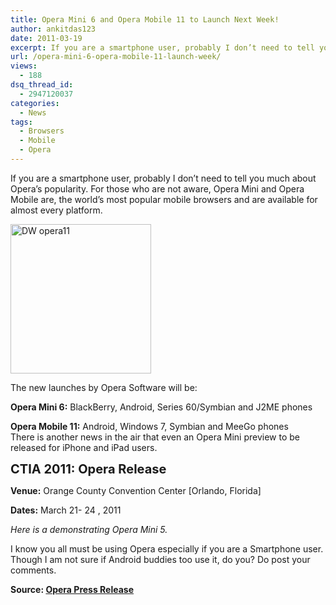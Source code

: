 ```yaml
---
title: Opera Mini 6 and Opera Mobile 11 to Launch Next Week!
author: ankitdas123
date: 2011-03-19
excerpt: If you are a smartphone user, probably I don’t need to tell you much about Opera’s popularity. For those who are not aware, Opera Mini and Opera Mobile are both...
url: /opera-mini-6-opera-mobile-11-launch-week/
views:
  - 188
dsq_thread_id:
  - 2947120037
categories:
  - News
tags:
  - Browsers
  - Mobile
  - Opera
---
```

If you are a smartphone user, probably I don’t need to tell you much about Opera’s popularity. For those who are not aware, Opera Mini and Opera Mobile are, the world’s most popular mobile browsers and are available for almost every platform.

<img style="background-image: none; padding-left: 0px; padding-right: 0px; display: inline; padding-top: 0px; border: 0px;" title="DW opera11" src="http://cdn.devilsworkshop.org/files/2011/03/DW-opera11.jpg" border="0" alt="DW opera11" width="225" height="239" />

The new launches by Opera Software will be:

**Opera Mini 6:** BlackBerry, Android, Series 60/Symbian and J2ME phones

**Opera Mobile 11:** Android, Windows 7, Symbian and MeeGo phones  
There is another news in the air that even an Opera Mini preview to be released for iPhone and iPad users.

<span style="font-size: 20px; font-weight: bold;">CTIA 2011: Opera Release</span>

**Venue:** Orange County Convention Center [Orlando, Florida]

**Dates:** March 21- 24 , 2011

*Here is a demonstrating Opera Mini 5.*



I know you all must be using Opera especially if you are a Smartphone user. Though I am not sure if Android buddies too use it, do you? Do post your comments.

**Source: <a href="http://www.opera.com/press/releases/2011/03/17_2/" onclick="_gaq.push(['_trackEvent', 'outbound-article', 'http://www.opera.com/press/releases/2011/03/17_2/', 'Opera Press Release']);" >Opera Press Release</a>**
